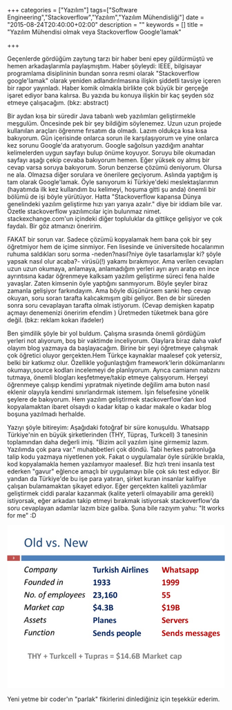 +++
categories = ["Yazılım"]
tags=["Software Engineering","Stackoverflow","Yazılım","Yazılım Mühendisliği"]
date = "2015-08-24T20:40:00+02:00"
description = ""
keywords = []
title = "Yazılım Mühendisi olmak veya Stackoverflow Google'lamak"

+++

Geçenlerde gördüğüm zaytung tarzı bir haber beni epey güldürmüştü ve hemen arkadaşlarımla paylaşmıştım. Haber şöyleydi: IEEE, bilgisayar programlama disiplininin bundan sonra resmi olarak "Stackoverflow google'lamak" olarak yeniden adlandırılmasına ilişkin şiddetli tavsiye içeren bir rapor yayınladı. Haber komik olmakla birlikte çok büyük bir gerçeğe işaret ediyor bana kalırsa. Bu yazıda bu konuya ilişkin bir kaç şeyden söz etmeye çalışacağım. (bkz: abstract)



Bir aydan kısa bir süredir Java tabanlı web yazılımları geliştirmekle meşgulüm. Öncesinde pek bir şey bildiğim söylenemez. Uzun uzun projede kullanılan araçları öğrenme fırsatım da olmadı. Lazım oldukça kısa kısa bakıyorum. Gün içerisinde onlarca sorun ile karşılaşıyorum ve yine onlarca kez  sorunu Google'da aratıyorum. Google sağolsun yazdığım anahtar kelimelerden uygun sayfayı bulup önüme koyuyor. Soruyu bile okumadan sayfayı aşağı çekip cevaba bakıyorum hemen. Eğer yüksek oy almış bir cevap varsa soruya bakıyorum. Sorun benzerse çözümü deniyorum. Olursa ne ala. Olmazsa diğer sorulara ve önerilere geçiyorum. Aslında yaptığım iş tam olarak Google'lamak. Öyle sanıyorum ki Türkiye'deki meslektaşlarımın (hayatımda ilk kez kullandım bu kelimeyi, hoşuma gitti şu anda) önemli bir bölümü de işi böyle yürütüyor. Hatta "Stackoverflow kapansa Dünya genelindeki yazılım geliştirme hızı yarı yarıya azalır." diye bir iddiam bile var. Özetle stackoverflow yazılımcılar için bulunmaz nimet. stackexchange.com'un içindeki diğer topluluklar da gittikçe gelişiyor ve çok faydalı. Bir göz atmanızı öneririm.

FAKAT bir sorun var. Sadece çözümü kopyalamak hem bana çok bir şey öğretmiyor hem de içime sinmiyor. Fen lisesinde ve üniversitede hocalarımın ruhuma saldıkları soru sorma -neden?nasıl?niye öyle tasarlamışlar ki? şöyle yapsak nasıl olur acaba?- virüsü(!)  yakamı bırakmıyor. Ama verilen cevapları uzun uzun okumaya, anlamaya, anlamadığım yerleri ayrı ayrı aratıp en ince ayrıntısına kadar öğrenmeye kalksam yazılım geliştirme süreci fena halde yavaşlar. Zaten kimsenin öyle yaptığını sanmıyorum. Böyle şeyler biraz zamanla gelişiyor farkındayım. Ama böyle düşünürsem sanki hep cevap okuyan, soru soran tarafta kalıcakmışım gibi geliyor. Ben de bir süreden sonra soru cevaplayan tarafta olmak istiyorum. (Cevap demişken kapatıp açmayı denemenizi öneririm efendim ) Üretmeden tüketmek bana göre değil. (bkz: reklam kokan ifadeler)

Ben şimdilik şöyle bir yol buldum. Çalışma sırasında önemli gördüğüm yerleri not alıyorum, boş bir vaktimde inceliyorum. Olaylara biraz daha vakıf olayım blog yazmaya da başlayacağım. Birine bir şeyi öğretmeye çalışmak çok öğretici oluyor gerçekten.Hem Türkçe kaynaklar maalesef çok yetersiz, belki bir katkımız olur. Özellikle yoğunlaştığım framework'lerin dökümanlarını okumayı,source kodları incelemeyi de planlıyorum. Ayrıca camianın nabzını tutmaya, önemli blogları keşfetmeye/takip etmeye çalışıyorum. Herşeyi öğrenmeye çalışıp kendimi yıpratmak niyetinde değilim ama buton nasıl eklenir olayıyla kendimi sınırlandırmak istemem. İşin felsefesine yönelik şeylere de bakıyorum. Hem yazılım geliştirmek stackoverflow'dan kod kopyalamaktan ibaret olsaydı o kadar kitap o kadar makale o kadar blog boşuna yazılmadı herhalde.

Yazıyı şöyle bitireyim: Aşağıdaki fotoğraf bir süre konuşuldu. Whatsapp Türkiye'nin en büyük şirketlerinden (THY, Tüpraş, Turkcell) 3 tanesinin toplamından daha değerli imiş. "Bizim acil yazılım işine girmemiz lazım. Yazılımda çok para var."  muhabbetleri çok döndü. Tabi herkes patronluğa talip kodu yazmaya niyetlenen yok. Fakat o uygulamalar öyle sürükle bırakla, kod kopyalamakla hemen yazılamıyor maalesef. Biz hızlı treni insanla test ederken "gavur" eğlence amaçlı bir uygulamayı bile çok sıkı test ediyor. Bir yandan da Türkiye'de bu işe para yatıran, şirket kuran insanlar kalifiye çalışan bulamamaktan şikayet ediyor. Eğer gerçekten kaliteli yazılımlar geliştirmek ciddi paralar kazanmak (kalite yeterli olmayabilir ama gerekli) istiyorsak, eğer arkadan takip etmeyi bırakmak istiyorsak stackoverflow'da soru cevaplayan adamlar lazım bize galiba. Şuna bile razıyım yahu: "It works for me" :D


<img src="/img/stackoverflowlamak.jpg" title="stackoverflowlamak" />



Yeni yetme bir coder'ın "parlak" fikirlerini dinlediğiniz için teşekkür ederim.



